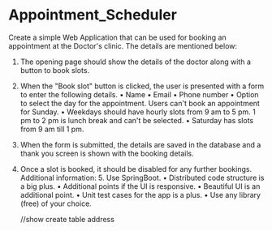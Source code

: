 # Appointment_Scheduler

Create a simple Web Application that can be used for booking an appointment at the Doctor's clinic. The details are mentioned below:
1.  The opening page should show the details of the doctor along with a button to book slots.
2.  When the "Book slot" button is clicked, the user is presented with a form to enter the following details.
    • Name
    • Email
    • Phone number
    • Option to select the day for the appointment. Users can't book an appointment for Sunday.
    • Weekdays should have hourly slots from 9 am to 5 pm. 1 pm to 2 pm is lunch break and can't be selected.
    • Saturday has slots from 9 am till 1 pm.
3. When the form is submitted, the details are saved in the database and a thank you screen is shown with the booking details.
4. Once a slot is booked, it should be disabled for any further bookings. Additional information:  5. Use SpringBoot.
    • Distributed code structure is a big plus.
    • Additional points if the UI is responsive.
    • Beautiful UI is an additional point.
    • Unit test cases for the app is a plus.
    • Use any library (free) of your choice.
    
    //show create table address
